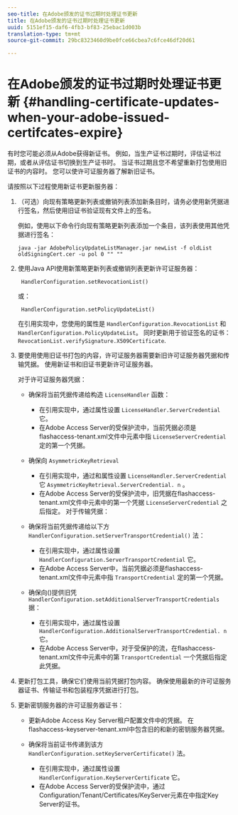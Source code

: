```yaml
---
seo-title: 在Adobe颁发的证书过期时处理证书更新
title: 在Adobe颁发的证书过期时处理证书更新
uuid: 5151ef15-daf6-4fb3-bf83-25ebac1d003b
translation-type: tm+mt
source-git-commit: 29bc8323460d9be0fce66cbea7c6fce46df20d61

---
```



# 在Adobe颁发的证书过期时处理证书更新 {#handling-certificate-updates-when-your-adobe-issued-certifcates-expire}

有时您可能必须从Adobe获得新证书。 例如，当生产证书过期时，评估证书过期，或者从评估证书切换到生产证书时。 当证书过期且您不希望重新打包使用旧证书的内容时。 您可以使许可证服务器了解新旧证书。

请按照以下过程使用新证书更新服务器：

1. （可选）向现有策略更新列表或撤销列表添加新条目时，请务必使用新凭据进行签名，然后使用旧证书验证现有文件上的签名。

   例如，使用以下命令行向现有策略更新列表添加一个条目，该列表使用其他凭据进行签名：

   ```
   java -jar AdobePolicyUpdateListManager.jar newList -f oldList oldSigningCert.cer -u pol 0 "" ""
   ```

1. 使用Java API使用新策略更新列表或撤销列表更新许可证服务器：

   ```
    HandlerConfiguration.setRevocationList() 
   ```

   或：

   ```
    HandlerConfiguration.setPolicyUpdateList()
   ```

   在引用实现中，您使用的属性是 `HandlerConfiguration.RevocationList` 和 `HandlerConfiguration.PolicyUpdateList`。 同时更新用于验证签名的证书： `RevocationList.verifySignature.X509Certificate`.

1. 要使用使用旧证书打包的内容，许可证服务器需要新旧许可证服务器凭据和传输凭据。 使用新证书和旧证书更新许可证服务器。

   对于许可证服务器凭据：

   * 确保将当前凭据传递给构造 `LicenseHandler` 函数：

      * 在引用实现中，通过属性设置 `LicenseHandler.ServerCredential` 它。
      * 在Adobe Access Server的受保护流中，当前凭据必须是flashaccess-tenant.xml文件中元素中指 `LicenseServerCredential` 定的第一个凭据。
   * 确保向 `AsymmetricKeyRetrieval`

      * 在引用实现中，通过和属性设置 `LicenseHandler.ServerCredential` 它 `AsymmetricKeyRetrieval.ServerCredential. n` 。
      * 在Adobe Access Server的受保护流中，旧凭据在flashaccess-tenant.xml文件中元素中的第一个凭据 `LicenseServerCredential` 之后指定。
   对于传输凭据：

   * 确保将当前凭据传递给以下方 `HandlerConfiguration.setServerTransportCredential()` 法：

      * 在引用实现中，通过属性设置 `HandlerConfiguration.ServerTransportCredential` 它。
      * 在Adobe Access Server中，当前凭据必须是flashaccess-tenant.xml文件中元素中指 `TransportCredential` 定的第一个凭据。
   * 确保向()提供旧凭 `HandlerConfiguration.setAdditionalServerTransportCredentials`据：

      * 在引用实现中，通过属性设置 `HandlerConfiguration.AdditionalServerTransportCredential. n` 它。
      * 在Adobe Access Server中，对于受保护的流，在flashaccess-tenant.xml文件中元素中的第 `TransportCredential` 一个凭据后指定此凭据。




1. 更新打包工具，确保它们使用当前凭据打包内容。 确保使用最新的许可证服务器证书、传输证书和包装程序凭据进行打包。
1. 更新密钥服务器的许可证服务器证书：

   * 更新Adobe Access Key Server租户配置文件中的凭据。 在flashaccess-keyserver-tenant.xml中包含旧的和新的密钥服务器凭据。
   * 确保将当前证书传递到该方 `HandlerConfiguration.setKeyServerCertificate()` 法。

      * 在引用实现中，通过属性设置 `HandlerConfiguration.KeyServerCertificate` 它。
      * 在Adobe Access Server的受保护流中，通过Configuration/Tenant/Certificates/KeyServer元素在中指定Key Server的证书。

